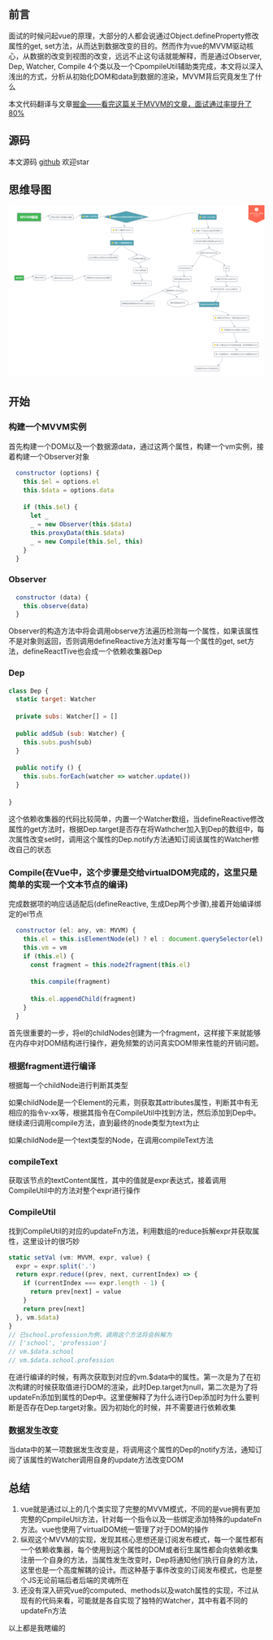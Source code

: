 ## 前言
面试的时候问起vue的原理，大部分的人都会说通过Object.defineProperty修改属性的get, set方法，从而达到数据改变的目的。然而作为vue的MVVM驱动核心，从数据的改变到视图的改变，远远不止这句话就能解释，而是通过Observer, Dep, Watcher, Compile 4个类以及一个CpompileUtil辅助类完成，本文将以深入浅出的方式，分析从初始化DOM和data到数据的渲染，MVVM背后究竟发生了什么

本文代码翻译与文章[掘金——看完这篇关于MVVM的文章，面试通过率提升了80%](https://juejin.im/post/5af8eb55f265da0b814ba766)

## 源码
本文源码 [github](../src/vue/mvvm.ts) 欢迎star

## 思维导图
![思维导图](../img/MVVM驱动.png)

## 开始

### 构建一个MVVM实例
首先构建一个DOM以及一个数据源data，通过这两个属性，构建一个vm实例，接着构建一个Observer对象
```javascript
  constructor (options) {
    this.$el = options.el
    this.$data = options.data

    if (this.$el) {
      let _
      _ = new Observer(this.$data)
      this.proxyData(this.$data)
      _ = new Compile(this.$el, this)
    }
  }
```

### Observer
```javascript
  constructor (data) {
    this.observe(data)
  }
```
Observer的构造方法中将会调用observe方法遍历检测每一个属性，如果该属性不是对象则返回，否则调用defineReactive方法对重写每一个属性的get, set方法，defineReactTive也会成一个依赖收集器Dep

### Dep
```javascript
class Dep {
  static target: Watcher

  private subs: Watcher[] = []

  public addSub (sub: Watcher) {
    this.subs.push(sub)
  }

  public notify () {
    this.subs.forEach(watcher => watcher.update())
  }

}
```
这个依赖收集器的代码比较简单，内置一个Watcher数组，当defineReactive修改属性的get方法时，根据Dep.target是否存在将Wathcher加入到Dep的数组中，每次属性改变set时，调用这个属性的Dep.notify方法通知订阅该属性的Watcher修改自己的状态

### Compile(在Vue中，这个步骤是交给virtualDOM完成的，这里只是简单的实现一个文本节点的编译)
完成数据项的响应话适配后(defineReactive, 生成Dep两个步骤),接着开始编译绑定的el节点
```javascript
  constructor (el: any, vm: MVVM) {
    this.el = this.isElementNode(el) ? el : document.querySelector(el)
    this.vm = vm
    if (this.el) {
      const fragment = this.node2fragment(this.el)

      this.compile(fragment)

      this.el.appendChild(fragment)
    }
  }
```
首先很重要的一步，将el的childNodes创建为一个fragment，这样接下来就能够在内存中对DOM结构进行操作，避免频繁的访问真实DOM带来性能的开销问题。

### 根据fragment进行编译
根据每一个childNode进行判断其类型

如果childNode是一个Element的元素，则获取其attributes属性，判断其中有无相应的指令v-xx等，根据其指令在CompileUtil中找到方法，然后添加到Dep中。继续递归调用compile方法，直到最终的node类型为text为止

如果childNode是一个text类型的Node，在调用compileText方法

### compileText
获取该节点的textContent属性，其中的值就是expr表达式，接着调用CompileUtil中的方法对整个expr进行操作

### CompileUtil
找到CompileUtil的对应的updateFn方法，利用数组的reduce拆解expr并获取属性，这里设计的很巧妙
```javascript
static setVal (vm: MVVM, expr, value) {
  expr = expr.split('.')
  return expr.reduce((prev, next, currentIndex) => {
    if (currentIndex === expr.length - 1) {
      return prev[next] = value
    }
    return prev[next]
  }, vm.$data)
}
// 已school.profession为例，调用这个方法将会拆解为
// ['school', 'profession']
// vm.$data.school
// vm.$data.school.profession
```
在进行编译的时候，有两次获取到对应的vm.$data中的属性。第一次是为了在初次构建的时候获取值进行DOM的渲染，此时Dep.target为null，第二次是为了将updateFn添加到属性的Dep中。这里便解释了为什么进行Dep添加时为什么要判断是否存在Dep.target对象。因为初始化的时候，并不需要进行依赖收集

### 数据发生改变
当data中的某一项数据发生改变是，将调用这个属性的Dep的notify方法，通知订阅了该属性的Watcher调用自身的update方法改变DOM

## 总结
1. vue就是通过以上的几个类实现了完整的MVVM模式，不同的是vue拥有更加完整的CpmpileUtil方法，针对每一个指令以及一些绑定添加特殊的updateFn方法。vue也使用了virtualDOM统一管理了对于DOM的操作
2. 纵观这个MVVM的实现，发现其核心思想还是订阅发布模式，每一个属性都有一个依赖收集器，每个使用到这个属性的DOM或者衍生属性都会向依赖收集注册一个自身的方法，当属性发生改变时，Dep将通知他们执行自身的方法，这里也是一个高度解耦的设计。而这种基于事件改变的订阅发布模式，也是整个JS无论前端后者后端的灵魂所在
3. 还没有深入研究vue的computed、methods以及watch属性的实现，不过从现有的代码来看，可能就是各自实现了独特的Watcher，其中有着不同的updateFn方法

以上都是我瞎编的


